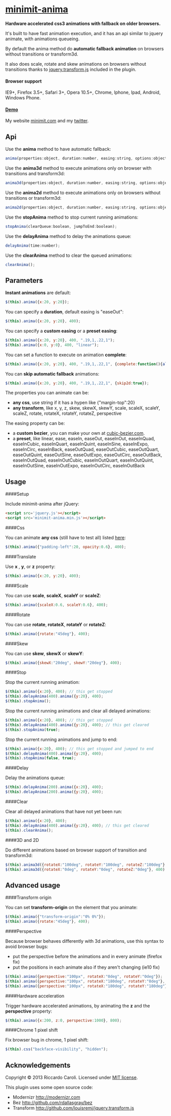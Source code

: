 # [minimit-anima](http://www.minimit.com/projects/code/minimit-anima-plugin)

**Hardware accelerated css3 animations with fallback on older browsers.**

It's built to have fast animation execution, and it has an api similar to jquery animate, with animations queueing.

By default the anima method do **automatic fallback animation** on browsers without transitions or transform3d.

It also does scale, rotate and skew animations on browsers without transitions thanks to <a href="https://github.com/louisremi/jquery.transform.js" target="_blank">jquery.transform.js</a> included in the plugin.

#### Browser support
IE9+, Firefox 3.5+, Safari 3+, Opera 10.5+, Chrome, Iphone, Ipad, Android, Windows Phone.

#### [Demo](http://htmlpreview.github.io/?http://github.com/minimit/minimit-anima/blob/master/demo.html)

My website [minimit.com](http://www.minimit.com) and my [twitter](http://twitter.com/beaver82minimit).

Api
-------

Use the **anima** method to have automatic fallback:

``` javascript
anima(properties:object, duration:number, easing:string, options:object);
```

Use the **anima3d** method to execute animations only on browser with transitions and transform3d:

``` javascript
anima3d(properties:object, duration:number, easing:string, options:object);
```

Use the **anima2d** method to execute animations only on browsers without transitions or transform3d:

``` javascript
anima2d(properties:object, duration:number, easing:string, options:object);
```

Use the **stopAnima** method to stop current running animations:

``` javascript
stopAnima(clearQueue:boolean, jumpToEnd:boolean);
```

Use the **delayAnima** method to delay the animations queue:

``` javascript
delayAnima(time:number);
```

Use the **clearAnima** method to clear the queued animations:

``` javascript
clearAnima();
```

Parameters
-------

**Instant animations** are default:

``` javascript
$(this).anima({x:20, y:20});
```

You can specify a **duration**, default easing is "easeOut":

``` javascript
$(this).anima({x:20, y:20}, 400);
```

You can specify a **custom easing** or a **preset easing**:

``` javascript
$(this).anima({x:20, y:20}, 400, ".19,1,.22,1");
$(this).anima({x:0, y:0}, 400, "linear");
```

You can set a function to execute on animation **complete**:

``` javascript
$(this).anima({x:20, y:20}, 400, ".19,1,.22,1", {complete:function(){alert("done");}});
```

You can **skip automatic fallback** animations:

``` javascript
$(this).anima({x:20, y:20}, 400, ".19,1,.22,1", {skip2d:true});
```

The properties you can animate can be:
* **any css**, use string if it has a hypen like {"margin-top":20}
* **any transform**, like x, y, z, skew, skewX, skewY, scale, scaleX, scaleY, scaleZ, rotate, rotateX, rotateY, rotateZ, perspective

The easing property can be:
* a **custom bezier**, you can make your own at [cubic-bezier.com](http://cubic-bezier.com).
* a **preset**, like linear, ease, easeIn, easeOut, easeInOut, easeInQuad, easeInCubic, easeInQuart, easeInQuint, easeInSine, easeInExpo, easeInCirc, easeInBack, easeOutQuad, easeOutCubic, easeOutQuart, easeOutQuint, easeOutSine, easeOutExpo, easeOutCirc, easeOutBack, easeInOutQuad, easeInOutCubic, easeInOutQuart, easeInOutQuint, easeInOutSine, easeInOutExpo, easeInOutCirc, easeInOutBack

Usage
-------

####Setup

Include minimit-anima after jQuery:

``` html
<script src='jquery.js'></script>
<script src='minimit-anima.min.js'></script>
```

####Css

You can animate **any css** (still have to test all) listed [here](http://developer.mozilla.org/en-US/docs/Web/CSS/CSS_animated_properties?redirectlocale=en-US&redirectslug=CSS%2FCSS_animated_properties):

``` javascript
$(this).anima({"padding-left":20, opacity:0.6}, 400);
```

####Translate

Use **x** , **y**, or **z** property:

``` javascript
$(this).anima({x:20, y:20}, 400);
```

####Scale

You can use **scale**, **scaleX**, **scaleY** or **scaleZ**:

``` javascript
$(this).anima({scaleX:0.6, scaleY:0.6}, 400);
```

####Rotate

You can use **rotate**, **rotateX**, **rotateY** or **rotateZ**:

``` javascript
$(this).anima({rotate:"45deg"}, 400);
```

####Skew

You can use **skew**, **skewX** or **skewY**:

``` javascript
$(this).anima({skewX:"20deg", skewY:"20deg"}, 400);
```

####Stop

Stop the current running animation:

``` javascript
$(this).anima({x:20}, 400); // this get stopped
$(this).delayAnima(400).anima({y:20}, 400);
$(this).stopAnima();
```

Stop the current running animations and clear all delayed animations:

``` javascript
$(this).anima({x:20}, 400); // this get stopped
$(this).delayAnima(400).anima({y:20}, 400); // this get cleared
$(this).stopAnima(true);
```

Stop the current running animations and jump to end:

``` javascript
$(this).anima({x:20}, 400); // this get stopped and jumped to end
$(this).delayAnima(400).anima({y:20}, 400);
$(this).stopAnima(false, true);
```

####Delay

Delay the animations queue:

``` javascript
$(this).delayAnima(200).anima({x:20}, 400);
$(this).delayAnima(200).anima({y:20}, 400);
```

####Clear

Clear all delayed animations that have not yet been run:

``` javascript
$(this).anima({x:20}, 400);
$(this).delayAnima(400).anima({y:20}, 400); // this get cleared
$(this).clearAnima();
```

####3D and 2D

Do different animations based on browser support of transition and transform3d:

``` javascript
$(this).anima3d({rotateX:"100deg", rotateY:"100deg", rotateZ:"100deg"}, 400).anima2d({scale:0.6}, 400);
$(this).anima3d({rotateX:"0deg", rotateY:"0deg", rotateZ:"0deg"}, 400).anima2d({scale:1}, 400);
```

Advanced usage
-------

####Transform origin

You can set **transform-origin** on the element that you animate:

``` javascript
$(this).anima({"transform-origin":"0% 0%"});
$(this).anima({rotate:"45deg"}, 400);
```

####Perspective

Because browser behaves differently with 3d animations, use this syntax to avoid browser bugs:
* put the perspective before the animations and in every animate (firefox fix)
* put the positions in each animate also if they aren't changing (ie10 fix)

``` javascript
$(this).anima({perspective:"100px", rotateX:"0deg", rotateY:"0deg"});
$(this).anima({perspective:"100px", rotateX:"180deg", rotateY:"0deg"}, 400);
$(this).anima({perspective:"100px", rotateX:"180deg", rotateY:"180deg"}, 400);
```

####Hardware acceleration

Trigger hardware accelerated animations, by animating the **z** and the **perspective** property:

``` javascript
$(this).anima({x:200, z:0, perspective:1000}, 800);
```

####Chrome 1 pixel shift

Fix browser bug in chrome, 1 pixel shift:

``` javascript
$(this).css("backface-visibility", "hidden");
```

Acknowledgements
-------
Copyright © 2013 Riccardo Caroli. Licensed under [MIT license](http://www.opensource.org/licenses/mit-license.php).

This plugin uses some open source code:
* Modernizr http://modernizr.com
* Bez http://github.com/rdallasgray/bez
* Transform http://github.com/louisremi/jquery.transform.js
